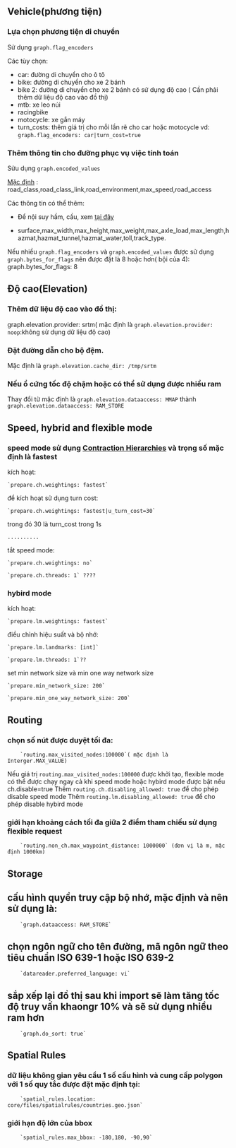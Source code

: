 
## Vehicle(phương tiện)

   ### Lựa chọn phương tiện di chuyển
   
   Sử dụng `graph.flag_encoders`

   Các tùy chọn:
    
   - car: đường di chuyển cho ô tô
   - bike: đường di chuyển cho xe 2 bánh
   - bike 2: đường di chuyển cho xe 2 bánh có sử dụng độ cao ( Cần phải thêm dữ liệu độ cao vào đồ thị)
   - mtb: xe leo núi
   - racingbike
   - motocycle: xe gắn máy
   - turn_costs: thêm giá trị cho mỗi lần rẽ cho car hoặc motocycle
        vd: `graph.flag_encoders: car|turn_cost=true`
    
   ### Thêm thông tin cho đường phục vụ việc tính toán 
   
   Sửu dụng `graph.encoded_values`
    
   [Mặc định](https://github.com/graphhopper/graphhopper/pull/1548) : road_class,road_class_link,road_environment,max_speed,road_access 
    
   Các thông tin có thể thêm:
    
   - Để nội suy hầm, cầu, xem [tại đây](https://github.com/graphhopper/graphhopper/pull/798)
    
   - surface,max_width,max_height,max_weight,max_axle_load,max_length,hazmat,hazmat_tunnel,hazmat_water,toll,track_type.

   Nếu nhiều `graph.flag_encoders` và `graph.encoded_values` được sử dụng `graph.bytes_for_flags` nên được đặt là 8 hoặc hơn( bội của 4): graph.bytes_for_flags: 8

    
## Độ cao(Elevation)

   ### Thêm dữ liệu độ cao vào đồ thị:
    
   graph.elevation.provider: srtm( mặc định là `graph.elevation.provider: noop`:không sử dụng dữ liệu độ cao)
    
   ### Đặt đường dẫn cho bộ đệm.
   
   Mặc định là `graph.elevation.cache_dir: /tmp/srtm`
    
   ### Nếu ổ cứng tốc độ chậm hoặc có thể sử dụng được nhiều ram
    
   Thay đổi từ mặc định là `graph.elevation.dataaccess: MMAP` thành `graph.elevation.dataaccess: RAM_STORE`
    
## Speed, hybrid and flexible mode

   ### speed mode sử dụng  [Contraction Hierarchies](https://en.wikipedia.org/wiki/Contraction_hierarchies) và trọng số mặc định là fastest 
    
   kích hoạt:
    
    `prepare.ch.weightings: fastest`
    
   để kích hoạt sử dụng turn cost:
    
    `prepare.ch.weightings: fastest|u_turn_cost=30` 
    
   trong đó 30 là turn_cost trong 1s
    
    ..........
    
   tắt speed mode:
    
    `prepare.ch.weightings: no`
    
    `prepare.ch.threads: 1` ????
    
   ### hybird mode
    
   kích hoạt:
    
    `prepare.lm.weightings: fastest`
    
   điều chỉnh hiệu suất và bộ nhớ:
    
    `prepare.lm.landmarks: [int]`
    
    `prepare.lm.threads: 1`??
    
   set min network size và min one way network size
    
    `prepare.min_network_size: 200`
    
    `prepare.min_one_way_network_size: 200`

## Routing
   
   ### chọn số nút được duyệt tối đa:
        `routing.max_visited_nodes:100000`( mặc định là Interger.MAX_VALUE)
   Nếu giá trị `routing.max_visited_nodes:100000` được khởi tạo, flexible mode có thể được chạy ngay cả khi speed mode hoặc hybird mode được bật nếu ch.disable=true
   Thêm `routing.ch.disabling_allowed: true` để cho phép disable speed mode
   Thêm `routing.lm.disabling_allowed: true` để cho phép disable hybird mode
   ### giới hạn khoảng cách tối đa giữa 2 điểm tham chiếu sử dụng flexible request 
        `routing.non_ch.max_waypoint_distance: 1000000` (đơn vị là m, mặc định 1000km)

## Storage 
    
   ## cấu hình quyền truy cập bộ nhớ, mặc định và nên sử dụng là:
        `graph.dataaccess: RAM_STORE`
   ## chọn ngôn ngữ cho tên đường, mã ngôn ngữ theo tiêu chuẩn ISO 639-1 hoặc ISO 639-2
        `datareader.preferred_language: vi`
   ## sắp xếp lại đồ thị sau khi import sẽ làm tăng tốc độ truy vấn khaongr 10% và sẽ sử dụng nhiều ram hơn
        `graph.do_sort: true`

## Spatial Rules

   ### dữ liệu không gian yêu cầu 1 số cấu hình và cung cấp polygon với 1 số quy tắc được đặt mặc định tại:
        `spatial_rules.location: core/files/spatialrules/countries.geo.json`
   ### giới hạn độ lớn của bbox
        `spatial_rules.max_bbox: -180,180, -90,90`
    
